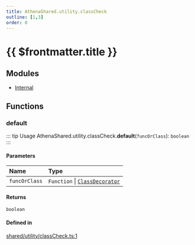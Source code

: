 ```yaml
---
title: AthenaShared.utility.classCheck
outline: [1,3]
order: 0
---
```


# {{ $frontmatter.title }}


## Modules

- [Internal](shared_utility_classCheck_Internal.md)

## Functions

### default

::: tip Usage
AthenaShared.utility.classCheck.**default**(`funcOrClass`): `boolean`
:::

#### Parameters

| Name | Type |
| :------ | :------ |
| `funcOrClass` | `Function` \| [`ClassDecorator`](shared_utility_classCheck_Internal.md#ClassDecorator) |

#### Returns

`boolean`

#### Defined in

[shared/utility/classCheck.ts:1](https://github.com/Stuyk/altv-athena/blob/8499342/src/core/shared/utility/classCheck.ts#L1)
